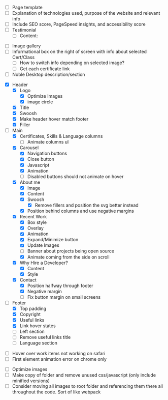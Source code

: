 <!-- Work Items -->
- [ ] Page template
- [ ] Explanation of technologies used, purpose of the website and relevant info
- [ ] Include SEO score, PageSpeed insights, and accessibility score
- [ ] Testimonial
  - [ ] Content:
      <!-- "Working with Sam was a pleasant and professional experience. Not
            only did he flawlessly implement all the features I had in mind, he
            took the initiative to propose pertinent features and revisions. You
            can rely on his expertise to help you make informed decisions
            regarding all the steps of building a website you can be proud of." -->

<!-- Certificates Page -->
- [ ] Image gallery
- [ ] Informational box on the right of screen with info about selected Cert/Class
  - [ ] How to switch info depending on selected image?
  - [ ] Get each certificate link
- [ ] Noble Desktop description/section
<!-- Piano performances page -->

<!-- Front page -->
- [x] Header
  - [x] Logo
    - [x] Optimize Images
    - [x] image circle
  - [x] Title
  - [x] Swoosh
  - [x] Make header hover match footer
  - [x] Filler
- [ ] Main
  - [x] Certificates, Skills & Language columns
    - [ ] Animate columns ul
  - [x] Carousel
    - [x] Navigation buttons
    - [x] Close button
    - [x] Javascript
    - [x] Animation
    - [ ] Disabled buttons should not animate on hover 
  - [x] About me
    - [x] Image
    - [x] Content
    - [x] Swoosh 
      -[x] Remove fillers and position the svg better instead
    - [x] Position behind columns and use negative margins
  - [x] Recent Work
    - [x] Box style
    - [x] Overlay
    - [x] Animation
    - [x] Expand/Minimize button
    - [x] Update Images
    - [ ] Banner about projects being open source
    - [x] Animate coming from the side on scroll
  - [x] Why Hire a Developer?
    - [x] Content
    - [x] Style
  - [x] Contact
    - [x] Position halfway through footer
    - [x] Negative margin
    - [ ] Fix button margin on small screens
- [ ] Footer
  - [x] Top padding
  - [x] Copyright
  - [x] Useful links
  - [x] Link hover states
  - [ ] Left section
  - [ ] Remove useful links title
  - [ ] Language section

<!-- Bugs -->
- [ ] Hover over work items not working on safari
- [ ] First element animation error on chrome only
<!-- Deployment -->
- [ ] Optimize images
- [ ] Make copy of folder and remove unused css/javascript (only include minified versions)
- [ ] Consider moving all images to root folder and referencing them there all throughout the code. Sort of like webpack
